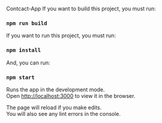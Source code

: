 Contcact-App
If you want to build this project, you must run:
### `npm run build`

If you want to run this project, you must run:
### `npm install` 

And, you can run:
### `npm start`

Runs the app in the development mode.<br />
Open [http://localhost:3000](http://localhost:3000) to view it in the browser.

The page will reload if you make edits.<br />
You will also see any lint errors in the console.
